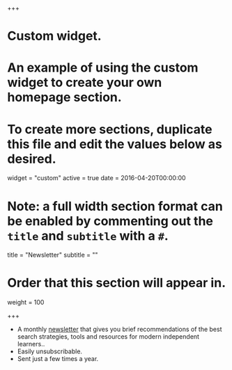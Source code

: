 +++
# Custom widget.
# An example of using the custom widget to create your own homepage section.
# To create more sections, duplicate this file and edit the values below as desired.
widget = "custom"
active = true
date = 2016-04-20T00:00:00

# Note: a full width section format can be enabled by commenting out the `title` and `subtitle` with a `#`.
title = "Newsletter"
subtitle = ""

# Order that this section will appear in.
weight = 100

+++

- A monthly [newsletter](https://www.getrevue.co/profile/searchingislearning) that gives you brief recommendations of the best search strategies, tools and resources for modern independent learners..
- Easily unsubscribable.
- Sent just a few times a year.
